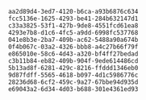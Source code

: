 
                aa2d89d4-3ed7-4120-b6ca-a93b6876c634
                fcc5136e-1625-4293-be41-284b632147d1
                c33a3825-53f1-427b-9de8-4551fcd61ea8
                4293e7b8-d1c6-4fc5-a9dd-6998fc537768
                041e8b3e-2ba7-409b-ac62-5488a90a674b
                0f4b067c-03a2-4326-bbb8-a4c27b66f79f
                e865010e-58c6-4d43-a320-bf4ff27bedad
                c3b11b84-eb82-409b-904f-9ede614486cd
                5b13ad8f-6281-429c-8216-ffddd1346eb0
                9d87fdff-5565-4618-b097-4d1c5986776c
                28236d68-6cf2-459c-9a27-67bbe94d935d
                e69043a2-6d34-4d03-b688-301e4361ed93
                